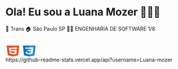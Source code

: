 # Ola! Eu sou a Luana Mozer 🙋🏼‍♀️
🌈 Trans
🏠 São Paulo SP
👩‍🎓 ENGENHARIA DE SOFTWARE 1/8
<div style="display: inline_block"><br>
  <img align="center" alt="Rafa-HTML" height="30" width="40" src="https://raw.githubusercontent.com/devicons/devicon/master/icons/html5/html5-original.svg">
  <img align="center" alt="Rafa-CSS" height="30" width="40" src="https://raw.githubusercontent.com/devicons/devicon/master/icons/css3/css3-original.svg">
</div>
https://github-readme-stats.vercel.app/api?username=Luana-mozer
